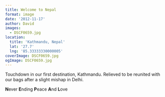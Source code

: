 ```yaml
---
title: Welcome to Nepal
format: image
date: '2012-11-17'
author: David
images:
  - DSCF0659.jpg
location:
  title: 'Kathmandu, Nepal'
  lat: '27.7'
  lng: '85.33333330000005'
coverImage: DSCF0659.jpg
ogImage: DSCF0659.jpg
---
```


Touchdown in our first destination, Kathmandu. Relieved to be reunited with our bags after a slight mishap in Delhi.

**N**ever **E**nding **P**eace **A**nd **L**ove
